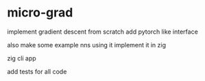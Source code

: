 # micro-grad
implement gradient descent from scratch
add pytorch like interface

also make some example nns using it
implement it in zig

zig cli app

add tests for all code
